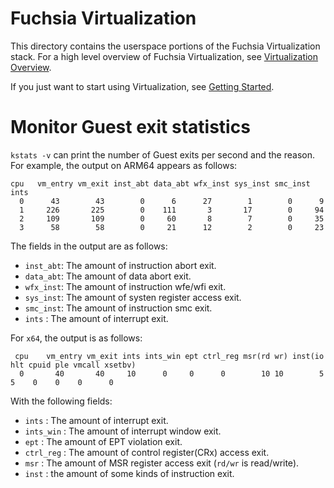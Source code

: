 # Fuchsia Virtualization

This directory contains the userspace portions of the Fuchsia Virtualization
stack. For a high level overview of Fuchsia Virtualization, see [Virtualization
Overview][ref.virtualization_overview].

If you just want to start using Virtualization, see [Getting
Started][ref.virtualization_get_started].

# Monitor Guest exit statistics

`kstats -v`  can print the number of Guest exits per second and the reason. For
example, the output on ARM64 appears as follows:

```none
cpu   vm_entry vm_exit inst_abt data_abt wfx_inst sys_inst smc_inst ints
  0      43        43        0      6      27        1        0      9
  1     226       225        0    111       3       17        0     94
  2     109       109        0     60       8        7        0     35
  3      58        58        0     21      12        2        0     23
```

The fields in the output are as follows:
- `inst_abt`: The amount of instruction abort exit.
- `data_abt`: The amount of data abort exit.
- `wfx_inst`: The amount of instruction wfe/wfi exit.
- `sys_inst`: The amount of systen register access exit.
- `smc_inst`: The amount of instruction smc exit.
- `ints`    : The amount of interrupt exit.

For `x64`, the output is as follows:

```none
 cpu    vm_entry vm_exit ints ints_win ept ctrl_reg msr(rd wr) inst(io hlt cpuid ple vmcall xsetbv)
  0       40       40     10      0     0      0        10 10        5  5    0    0    0      0
```

With the following fields:
- `ints`     : The amount of interrupt exit.
- `ints_win` : The amount of interrupt window exit.
- `ept`      : The amount of EPT violation exit.
- `ctrl_reg` : The amount of control register(CRx) access exit.
- `msr`      : The amount of MSR register access exit (`rd/wr` is read/write).
- `inst`     : the amount of some kinds of instruction exit.

[ref.virtualization_overview]:
    https://fuchsia.dev/fuchsia-src/development/virtualization/overview
[ref.virtualization_get_started]:
    https://fuchsia.dev/fuchsia-src/development/virtualization/get_started